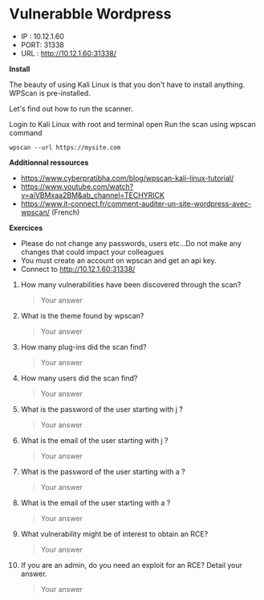 # Vulnerabble Wordpress

* IP : 10.12.1.60
* PORT: 31338
* URL  : http://10.12.1.60:31338/


**Install**

The beauty of using Kali Linux is that you don't have to install anything. WPScan is pre-installed.

Let's find out how to run the scanner.

Login to Kali Linux with root and terminal open
Run the scan using wpscan command
````
wpscan --url https://mysite.com
````


**Additionnal ressources**
- https://www.cyberpratibha.com/blog/wpscan-kali-linux-tutorial/
- https://www.youtube.com/watch?v=aiVBMxaa2BM&ab_channel=TECHYRICK 
- https://www.it-connect.fr/comment-auditer-un-site-wordpress-avec-wpscan/ (French)


**Exercices**
- Please do not change any passwords, users etc...Do not make any changes that could impact your colleagues
- You must create an account on wpscan and get an api key. 
- Connect to http://10.12.1.60:31338/

1. How many vulnerabilities have been discovered through the scan? 
    > Your answer
1. What is the theme found by wpscan?
    > Your answer
1. How many plug-ins did the scan find?
    > Your answer
1. How many users did the scan find?
    > Your answer
1. What is the password of the user starting with j ?
    > Your answer
1. What is the email of the user starting with j ?
    > Your answer
1. What is the password of the user starting with a ?
    > Your answer
1. What is the email of the user starting with a ?
    > Your answer
1. What vulnerability might be of interest to obtain an RCE?
    > Your answer
1. If you are an admin, do you need an exploit for an RCE?
    Detail your answer.
    > Your answer
